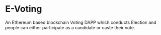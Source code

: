 # E-Voting
An Ethereum based blockchain Voting DAPP which conducts Election and people can either participate as a candidate or caste their vote.
